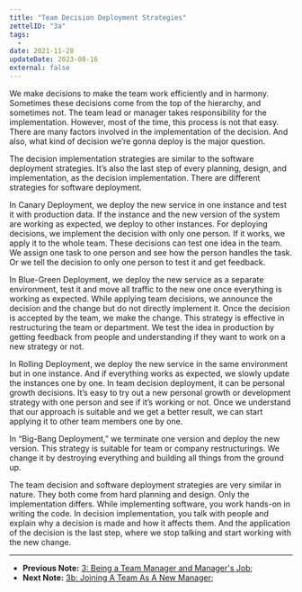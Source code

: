 ```yaml
---
title: "Team Decision Deployment Strategies"
zettelID: "3a"
tags:
  -
date: 2021-11-28
updateDate: 2023-08-16
external: false
---
```


We make decisions to make the team work efficiently and in harmony. Sometimes these decisions come from the top of the hierarchy, and sometimes not. The team lead or manager takes responsibility for the implementation. However, most of the time, this process is not that easy. There are many factors involved in the implementation of the decision. And also, what kind of decision we’re gonna deploy is the major question.

The decision implementation strategies are similar to the software deployment strategies. It’s also the last step of every planning, design, and implementation, as the decision implementation. There are different strategies for software deployment.

In Canary Deployment, we deploy the new service in one instance and test it with production data. If the instance and the new version of the system are working as expected, we deploy to other instances. For deploying decisions, we implement the decision with only one person. If it works, we apply it to the whole team. These decisions can test one idea in the team. We assign one task to one person and see how the person handles the task. Or we tell the decision to only one person to test it and get feedback.

In Blue-Green Deployment, we deploy the new service as a separate environment, test it and move all traffic to the new one once everything is working as expected. While applying team decisions, we announce the decision and the change but do not directly implement it. Once the decision is accepted by the team, we make the change. This strategy is effective in restructuring the team or department. We test the idea in production by getting feedback from people and understanding if they want to work on a new strategy or not.

In Rolling Deployment, we deploy the new service in the same environment but in one instance. And if everything works as expected, we slowly update the instances one by one. In team decision deployment, it can be personal growth decisions. It’s easy to try out a new personal growth or development strategy with one person and see if it’s working or not. Once we understand that our approach is suitable and we get a better result, we can start applying it to other team members one by one.

In “Big-Bang Deployment,” we terminate one version and deploy the new version. This strategy is suitable for team or company restructurings. We change it by destroying everything and building all things from the ground up.

The team decision and software deployment strategies are very similar in nature. They both come from hard planning and design. Only the implementation differs. While implementing software, you work hands-on in writing the code. In decision implementation, you talk with people and explain why a decision is made and how it affects them. And the application of the decision is the last step, where we stop talking and start working with the new change.

---

- **Previous Note:** [3: Being a Team Manager and Manager's Job](/notes/3/);
- **Next Note:** [3b: Joining A Team As A New Manager](/notes/3b/);
